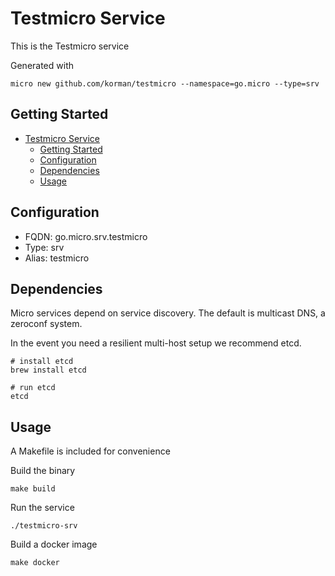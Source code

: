 # Testmicro Service

This is the Testmicro service

Generated with

```
micro new github.com/korman/testmicro --namespace=go.micro --type=srv
```

## Getting Started

- [Testmicro Service](#testmicro-service)
  - [Getting Started](#getting-started)
  - [Configuration](#configuration)
  - [Dependencies](#dependencies)
  - [Usage](#usage)

## Configuration

- FQDN: go.micro.srv.testmicro
- Type: srv
- Alias: testmicro

## Dependencies

Micro services depend on service discovery. The default is multicast DNS, a zeroconf system.

In the event you need a resilient multi-host setup we recommend etcd.

```
# install etcd
brew install etcd

# run etcd
etcd
```

## Usage

A Makefile is included for convenience

Build the binary

```
make build
```

Run the service
```
./testmicro-srv
```

Build a docker image
```
make docker
```